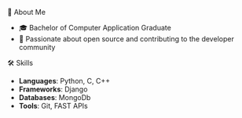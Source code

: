 👋 About Me
- 🎓 Bachelor of Computer Application Graduate
- 🚀 Passionate about open source and contributing to the developer community

🛠️ Skills
- **Languages**: Python, C, C++
- **Frameworks**: Django
- **Databases**:  MongoDb
- **Tools**: Git, FAST APIs
<!---
goutam0412/goutam0412 is a ✨ special ✨ repository because its `README.md` (this file) appears on your GitHub profile.
You can click the Preview link to take a look at your changes.
--->
